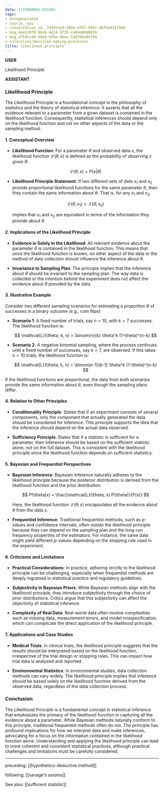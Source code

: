 ```yaml
---
date: 1722088092.011582
tags:
- autogenerated
- source__oai
- conversation_id__7d45b320-298e-47b7-9441-dbf4e42574d4
- msg_aaa2c0f0-80c6-4414-9735-c449e8b98039
- msg_a7541c4d-d9a4-43ba-8bee-54d356a95f9d
- colorclass/decision-making-processes
title: likelihood principle
---
```


**USER**

Likelihood Principle


**ASSISTANT**

### Likelihood Principle

The Likelihood Principle is a foundational concept in the philosophy of statistics and the theory of statistical inference. It asserts that all the evidence relevant to a parameter from a given dataset is contained in the likelihood function. Consequently, statistical inferences should depend only on the likelihood function and not on other aspects of the data or the sampling method.

#### 1. **Conceptual Overview**

- **Likelihood Function**: For a parameter $\theta$ and observed data $x$, the likelihood function $\mathcal{L}(\theta; x)$ is defined as the probability of observing $x$ given $\theta$:

  $$ \mathcal{L}(\theta; x) = P(x|\theta) $$

- **Likelihood Principle Statement**: If two different sets of data $x_1$ and $x_2$ provide proportional likelihood functions for the same parameter $\theta$, then they contain the same information about $\theta$. That is, for any $x_1$ and $x_2$,

  $$ \mathcal{L}(\theta; x_1) \propto \mathcal{L}(\theta; x_2) $$

  implies that $x_1$ and $x_2$ are equivalent in terms of the information they provide about $\theta$.

#### 2. **Implications of the Likelihood Principle**

- **Evidence is Solely in the Likelihood**: All relevant evidence about the parameter $\theta$ is contained in the likelihood function. This means that once the likelihood function is known, no other aspect of the data or the method of data collection should influence the inference about $\theta$.

- **Invariance to Sampling Plan**: The principle implies that the inference about $\theta$ should be invariant to the sampling plan. The way data is collected or the intention behind the experiment does not affect the evidence about $\theta$ provided by the data.

#### 3. **Illustrative Example**

Consider two different sampling scenarios for estimating a proportion $\theta$ of successes in a binary outcome (e.g., coin flips):

- **Scenario 1**: A fixed number of trials, say $n = 10$, with $k = 7$ successes. The likelihood function is:

  $$ \mathcal{L}(\theta; k, n) = \binom{n}{k} \theta^k (1-\theta)^{n-k} $$

- **Scenario 2**: A negative binomial sampling, where the process continues until a fixed number of successes, say $k = 7$, are observed. If this takes $n = 10$ trials, the likelihood function is:

  $$ \mathcal{L}(\theta; k, n) = \binom{n-1}{k-1} \theta^k (1-\theta)^{n-k} $$

If the likelihood functions are proportional, the data from both scenarios provide the same information about $\theta$, even though the sampling plans differ.

#### 4. **Relation to Other Principles**

- **Conditionality Principle**: States that if an experiment consists of several components, only the component that actually generated the data should be considered for inference. This principle supports the idea that the inference should depend on the actual data observed.

- **Sufficiency Principle**: States that if a statistic is sufficient for a parameter, then inference should be based on the sufficient statistic alone, not on the full dataset. This is consistent with the likelihood principle since the likelihood function depends on sufficient statistics.

#### 5. **Bayesian and Frequentist Perspectives**

- **Bayesian Inference**: Bayesian inference naturally adheres to the likelihood principle because the posterior distribution is derived from the likelihood function and the prior distribution:

  $$ P(\theta|x) = \frac{\mathcal{L}(\theta; x) P(\theta)}{P(x)} $$

  Here, the likelihood function $\mathcal{L}(\theta; x)$ encapsulates all the evidence about $\theta$ from the data $x$.

- **Frequentist Inference**: Traditional frequentist methods, such as $p$-values and confidence intervals, often violate the likelihood principle because they can depend on the sampling plan and the long-run frequency properties of the estimators. For instance, the same data might yield different $p$-values depending on the stopping rule used in the experiment.

#### 6. **Criticisms and Limitations**

- **Practical Considerations**: In practice, adhering strictly to the likelihood principle can be challenging, especially when frequentist methods are deeply ingrained in statistical practice and regulatory guidelines.

- **Subjectivity in Bayesian Priors**: While Bayesian methods align with the likelihood principle, they introduce subjectivity through the choice of prior distributions. Critics argue that this subjectivity can affect the objectivity of statistical inference.

- **Complexity of Real Data**: Real-world data often involve complexities such as missing data, measurement errors, and model misspecification, which can complicate the direct application of the likelihood principle.

#### 7. **Applications and Case Studies**

- **Medical Trials**: In clinical trials, the likelihood principle suggests that the results should be interpreted based on the likelihood function, irrespective of the trial design or stopping rules. This can impact how trial data is analyzed and reported.

- **Environmental Statistics**: In environmental studies, data collection methods can vary widely. The likelihood principle implies that inference should be based solely on the likelihood function derived from the observed data, regardless of the data collection process.

### Conclusion

The Likelihood Principle is a fundamental concept in statistical inference that emphasizes the primacy of the likelihood function in capturing all the evidence about a parameter. While Bayesian methods naturally conform to this principle, traditional frequentist methods often do not. The principle has profound implications for how we interpret data and make inferences, advocating for a focus on the information contained in the likelihood function alone. Understanding and applying the likelihood principle can lead to more coherent and consistent statistical practices, although practical challenges and limitations must be carefully considered.


---

preceding: [[hypothetico-deductive method]]  


following: [[savage's axioms]]

See also: [[sufficient statistic]]